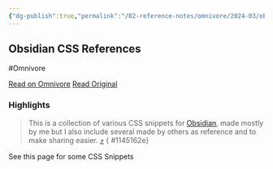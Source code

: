 ```yaml
---
{"dg-publish":true,"permalink":"/02-reference-notes/omnivore/2024-03/obsidian-css-references/","title":"Obsidian CSS References\n","metatags":{"description":"This is a collection of various CSS snippets for Obsidian, made mostly by me but I also include several made by others as reference and to make sharing easier.","og:image":"https://i.imgur.com/LmCg5HX.png"},"tags":["MMW-Dev/CSS","Obsidian/CSS"]}
---
```



## Obsidian CSS References
#Omnivore

[Read on Omnivore](https://omnivore.app/me/https-docs-dev-0-sh-tools-obsidian-css-snippets-18e58b5812a)
[Read Original](https://docs.dev0.sh/tools/obsidian/css-snippets/)

### Highlights

> This is a collection of various CSS snippets for [Obsidian](https://docs.dev0.sh/404), made mostly by me but I also include several made by others as reference and to make sharing easier. [⤴️](https://omnivore.app/me/https-docs-dev-0-sh-tools-obsidian-css-snippets-18e58b5812a#1145162e-cb1c-4292-86ab-b2f69333b21c) 
{ #1145162e}


See this page for some CSS Snippets 


